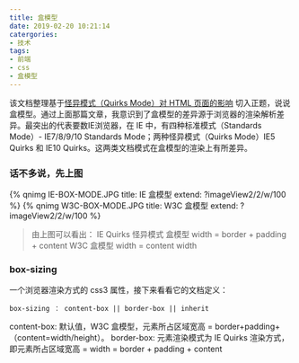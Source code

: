 ```yaml
---
title: 盒模型
date: 2019-02-20 10:21:14
catergories:
- 技术
tags:
- 前端
- css
- 盒模型
---
```

该文档整理基于[怪异模式（Quirks Mode）对 HTML 页面的影响](https://www.ibm.com/developerworks/cn/web/1310_shatao_quirks/#N101C3)
切入正题，说说盒模型。通过上面那篇文章，我意识到了盒模型的差异源于浏览器的渲染解析差异。最突出的代表要数IE浏览器，在 IE 中，有四种标准模式（Standards Mode）- IE7/8/9/10 Standards Mode；两种怪异模式（Quirks Mode）IE5 Quirks 和 IE10 Quirks。这两类文档模式在盒模型的渲染上有所差异。
### 话不多说，先上图
{% qnimg IE-BOX-MODE.JPG title: IE 盒模型 extend: ?imageView2/2/w/100 %}
{% qnimg W3C-BOX-MODE.JPG title: W3C 盒模型 extend: ?imageView2/2/w/100 %}
<!-- more -->
> 由上图可以看出：
  IE Quirks 怪异模式 盒模型  width = border + padding + content
  W3C 盒模型 width = content width

### box-sizing
一个浏览器渲染方式的 css3 属性，接下来看看它的文档定义：
```css3
box-sizing ： content-box || border-box || inherit
```
content-box: 默认值，W3C 盒模型，元素所占区域宽高 = border+padding+（content=width/height）。
border-box: 元素渲染模式为 IE Quirks 渲染方式，即元素所占区域宽高 = width = border + padding + content
